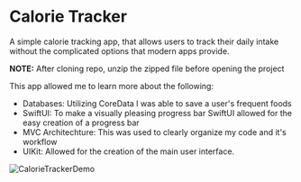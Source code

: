 # Calorie Tracker
A simple calorie tracking app, that allows users to track their daily intake without the complicated options that modern apps provide.

**NOTE:** After cloning repo, unzip the zipped file before opening the project

This app allowed me to learn more about the following:
- Databases: Utilizing CoreData I was able to save a user's frequent foods
- SwiftUI: To make a visually pleasing progress bar SwiftUI allowed for the easy creation of a progress bar
- MVC Architechture: This was used to clearly organize my code and it's workflow
- UIKit: Allowed for the creation of the main user interface.

![CalorieTrackerDemo](https://user-images.githubusercontent.com/25238219/124978965-0e50ec80-dff8-11eb-8d4c-06b57cac6b84.gif)
